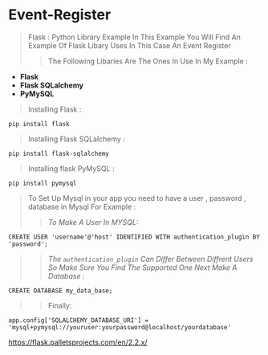 # Event-Register
>Flask : Python Library Example
In This Example You Will Find An Example Of Flask Libary Uses In This Case An Event Register<br>
>>The Following Libaries Are The Ones In Use In My Example :<br>

* **Flask**
* **Flask SQLalchemy**
* **PyMySQL**

>Installing Flask :<br>
```
pip install flask
```
>Installing Flask SQLalchemy :<br>

```
pip install flask-sqlalchemy
```
>Installing flask PyMySQL :<br>

```
pip install pymysql
```
>To Set Up Mysql in your app you need to have a user , password , database in Mysql For Example :
>
>>*To Make A User In MYSQL:*
```
CREATE USER 'username'@'host' IDENTIFIED WITH authentication_plugin BY 'password';
```
>>*The ```authentication_plugin``` Can Differ Between Diffrent Users So Make Sure You Find The Supported One*
>>*Next Make A Database :*
```
CREATE DATABASE my_data_base;
```
>>Finally:
```
app.config['SQLALCHEMY_DATABASE_URI'] = 'mysql+pymysql://youruser:yourpassword@localhost/yourdatabase'
```
<https://flask.palletsprojects.com/en/2.2.x/>
